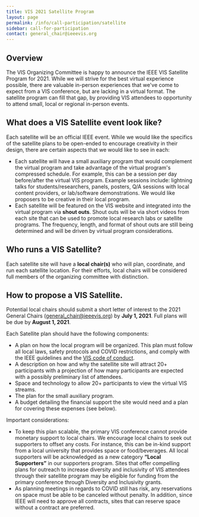 ```yaml
---
title: VIS 2021 Satellite Program
layout: page
permalink: /info/call-participation/satellite
sidebar: call-for-participation
contact: general_chair@ieeevis.org
---
```


## Overview
The VIS Organizing Committee is happy to announce the IEEE VIS Satellite Program for 2021. While we will strive for the best virtual experience possible, there are 
valuable in-person experiences that we've come to expect from a VIS conference, but are lacking in a virtual format.  The satellite program can fill that gap, by providing VIS attendees to opportunity to attend small, local or regional in-person events.

## What does a VIS Satellite event look like?
Each satellite will be an official IEEE event. While we would like the specifics of the satellite plans to be open-ended to encourage creativity in their design, there are certain aspects that we would like to see in each:

* Each satellite will have a small auxiliary program that would complement the virtual program and take advantage of the virtual program's compressed schedule. For example, this can be a session per day before/after the virtual VIS program.  Example sessions include: lightning talks for students/researchers, panels, posters, Q/A sessions with local content providers, or lab/software demonstrations. We would like proposers to be creative in their local program.
* Each satellite will be featured on the VIS website and integrated into the virtual program via **shout outs**.  Shout outs will be via short videos from each site that can be used to promote local research labs or satellite programs. The frequency, length, and format of shout outs are still being determined and will be driven by virtual program considerations. 

## Who runs a VIS Satellite?
Each satellite site will have a **local chair(s)** who will plan, coordinate, and run each satellite location. For their efforts, local chairs will be considered full members of the organizing committee with distinction. 

## How to propose a VIS Satellite.
Potential local chairs should submit a short letter of interest to the 2021 General Chairs (<general_chair@ieeevis.org>) by **July 1, 2021**.  Full plans will be due by **August 1, 2021**.

Each Satellite plan should have the following components:
* A plan on how the local program will be organized. This plan must follow all local laws, safety protocols and COVID restrictions, and comply with the IEEE guidelines and the [VIS code of conduct](http://ieeevis.org/year/2021/info/inclusion/code-of-conduct).  
* A description on how and why the satellite site will attract 20+ participants with a projection of how many participants are expected with a possibly preliminary list of attendees.
* Space and technology to allow 20+ participants to view the virtual VIS streams. 
* The plan for the small auxiliary program.
* A budget detailing the financial support the site would need and a plan for covering these expenses (see below). 

Important considerations:
* To keep this plan scalable, the primary VIS conference cannot provide monetary support to local chairs. We encourage local chairs to seek out supporters to offset any costs.  For instance, this can be in-kind support from a local university that provides space or food/beverages.  All local supporters will be acknowledged as a new category **“Local Supporters”** in our supporters program. Sites that offer compelling plans for outreach to increase diversity and inclusivity of VIS attendees through their satellite program may be eligible for funding from the primary conference through Diversity and Inclusivity grants.
* As planning meetings in regards to COVID still has risk, any reservations on space must be able to be canceled without penalty. In addition, since IEEE will need to approve all contracts, sites that can reserve space without a contract are preferred.
